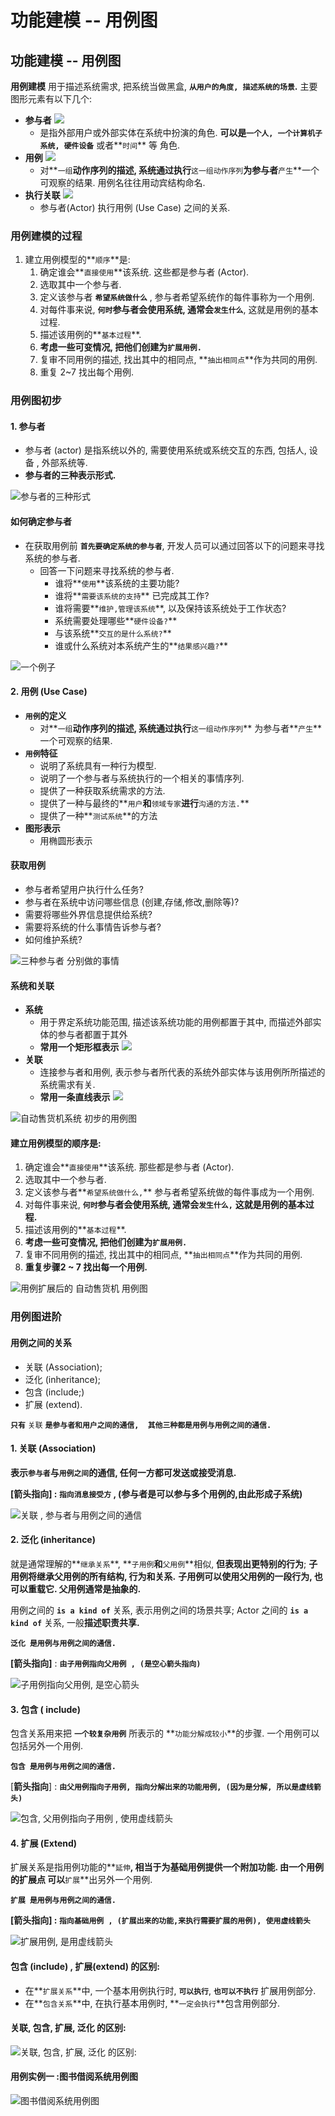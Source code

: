 # 功能建模 -- 用例图

## 功能建模 -- 用例图

**用例建模** 用于描述系统需求, 把系统当做黑盒, **`从用户的角度, 描述系统的场景`.** 主要图形元素有以下几个:

* **参与者** ![](../.gitbook/assets/image%20%2827%29.png) 
  * 是指外部用户或外部实体在系统中扮演的角色.  **可以是`一个人, 一个计算机子系统, 硬件设备`** 或者**`时间`** 等 角色.
* **用例** ![](../.gitbook/assets/image%20%28153%29.png) 
  * 对**`一组`**动作序列的描述, 系统通过执行**`这一组动作序列`**为参与者**`产生`**一个可观察的结果.  用例名往往用动宾结构命名.
* **执行关联** ![](../.gitbook/assets/image%20%2891%29.png) 
  * 参与者\(Actor\)  执行用例 \(Use Case\) 之间的关系.

### 用例建模的过程

1. 建立用例模型的**`顺序`**是:
   1. 确定谁会**`直接使用`**该系统. 这些都是参与者 \(Actor\).
   2. 选取其中一个参与者.
   3. 定义该参与者 **`希望系统做什么`** , 参与者希望系统作的每件事称为一个用例.
   4. 对每件事来说,  **`何时`**参与者会使用系统, 通常会**`发生什么`**,  这就是用例的基本过程.
   5. 描述该用例的**`基本过程`**.
   6. **考虑一些可变情况,  把他们创建为`扩展用例.`**
   7. 复审不同用例的描述, 找出其中的相同点, **`抽出相同点`**作为共同的用例.
   8. 重复 2~7 找出每个用例.

### 用例图初步

#### 1. 参与者

* 参与者 \(actor\) 是指系统以外的, 需要使用系统或系统交互的东西, 包括人, 设备 , 外部系统等.
* **参与者的三种表示形式.**

![&#x53C2;&#x4E0E;&#x8005;&#x7684;&#x4E09;&#x79CD;&#x5F62;&#x5F0F;](../.gitbook/assets/image%20%28200%29.png)

#### 如何确定参与者

* 在获取用例前 **`首先要确定系统的参与者`**, 开发人员可以通过回答以下的问题来寻找系统的参与者.
  * 回答一下问题来寻找系统的参与者.
    * 谁将**`使用`**该系统的主要功能?
    * 谁将**`需要该系统的支持`** 已完成其工作?
    * 谁将需要**`维护,管理该系统`**, 以及保持该系统处于工作状态?
    * 系统需要处理哪些**`硬件设备?`**
    * 与该系统**`交互的是什么系统?`**
    * 谁或什么系统对本系统产生的**`结果感兴趣?`**

![&#x4E00;&#x4E2A;&#x4F8B;&#x5B50;](../.gitbook/assets/image%20%28166%29.png)

#### 2.  用例 \(Use Case\)

* **`用例`的定义**
  * 对**`一组`**动作序列的描述,  系统通过执行**`这一组动作序列`** 为参与者**`产生`**一个可观察的结果.
* **`用例`特征**
  * 说明了系统具有一种行为模型.
  * 说明了一个参与者与系统执行的一个相关的事情序列.
  * 提供了一种获取系统需求的方法.
  * 提供了一种与最终的**`用户`**和**`领域专家`**进行**`沟通的方法.`**
  * 提供了一种**`测试系统`**的方法
* **图形表示**
  * 用椭圆形表示

#### 获取用例

* 参与者希望用户执行什么任务?
* 参与者在系统中访问哪些信息 \(创建,存储,修改,删除等\)?
* 需要将哪些外界信息提供给系统?
* 需要将系统的什么事情告诉参与者?
* 如何维护系统?

![&#x4E09;&#x79CD;&#x53C2;&#x4E0E;&#x8005; &#x5206;&#x522B;&#x505A;&#x7684;&#x4E8B;&#x60C5;](../.gitbook/assets/image%20%2830%29.png)

#### 系统和关联

* **系统** 
  * 用于界定系统功能范围, 描述该系统功能的用例都置于其中, 而描述外部实体的参与者都置于其外
  * **常用一个矩形框表示** ![](../.gitbook/assets/image%20%28241%29.png) 
* **关联**
  * 连接参与者和用例, 表示参与者所代表的系统外部实体与该用例所所描述的系统需求有关.
  * **常用一条直线表示**  ![](../.gitbook/assets/image%20%28177%29.png) 

![&#x81EA;&#x52A8;&#x552E;&#x8D27;&#x673A;&#x7CFB;&#x7EDF; &#x521D;&#x6B65;&#x7684;&#x7528;&#x4F8B;&#x56FE;](../.gitbook/assets/image%20%2833%29.png)

#### 建立用例模型的顺序是:

1. 确定谁会**`直接使用`**该系统. 那些都是参与者 \(Actor\).
2. 选取其中一个参与者.
3. 定义该参与者**`希望系统做什么,`** 参与者希望系统做的每件事成为一个用例.
4. 对每件事来说, **`何时`**参与者会使用系统, 通常会**`发生什么,`** **这就是用例的基本过程.**
5. 描述该用例的**`基本过程`**.
6. **考虑一些可变情况, 把他们创建为`扩展用例.`**
7. 复审不同用例的描述, 找出其中的相同点,  **`抽出相同点`**作为共同的用例.
8. **重复步骤2 ~ 7  找出每一个用例.**

![&#x7528;&#x4F8B;&#x6269;&#x5C55;&#x540E;&#x7684;  &#x81EA;&#x52A8;&#x552E;&#x8D27;&#x673A; &#x7528;&#x4F8B;&#x56FE;](../.gitbook/assets/image%20%28239%29.png)

### 用例图进阶

#### 用例之间的关系

* 关联  \(Association\);
* 泛化  \(inheritance\);
* 包含  \(include;\)
* 扩展  \(extend\).

**`只有`** `关联` **`是参与者和用户之间的通信,  其他三种都是用例与用例之间的通信.`**



#### 1. 关联  \(Association\)

**表示`参与者`与`用例之间`的通信,  任何一方都可发送或接受消息.**

**\[箭头指向\] : `指向消息接受方`   , \(参与者是可以参与多个用例的,由此形成子系统\)**

![&#x5173;&#x8054; , &#x53C2;&#x4E0E;&#x8005;&#x4E0E;&#x7528;&#x4F8B;&#x4E4B;&#x95F4;&#x7684;&#x901A;&#x4FE1;](../.gitbook/assets/image%20%28250%29.png)

#### 2. 泛化 \(inheritance\)

就是通常理解的**`继承关系`**, **`子用例`**和**`父用例`**相似, **但表现出更特别的行为**;  **子用例将继承父用例的所有结构, 行为和关系.**  **子用例可以使用父用例的一段行为,  也可以重载它.  父用例通常是抽象的.**

用例之间的 **`is a kind of`** 关系, 表示用例之间的场景共享;  Actor 之间的 **`is a kind of`** 关系, 一般**描述职责共享.**

**`泛化 是用例与用例之间的通信.`**

**\[箭头指向\]**  :   **`由子用例指向父用例 , (是空心箭头指向)`**

![&#x5B50;&#x7528;&#x4F8B;&#x6307;&#x5411;&#x7236;&#x7528;&#x4F8B;,  &#x662F;&#x7A7A;&#x5FC3;&#x7BAD;&#x5934;](../.gitbook/assets/image%20%28229%29.png)

#### 3. 包含 \( include\)

包含关系用来把 **`一个较复杂用例`** 所表示的 **`功能分解成较小`**的步骤. 一个用例可以包括另外一个用例.

**`包含 是用例与用例之间的通信.`**

\[**箭头指向**\] : **`由父用例指向子用例, 指向分解出来的功能用例, (因为是分解, 所以是虚线箭头)`**

![&#x5305;&#x542B;, &#x7236;&#x7528;&#x4F8B;&#x6307;&#x5411;&#x5B50;&#x7528;&#x4F8B; , &#x4F7F;&#x7528;&#x865A;&#x7EBF;&#x7BAD;&#x5934;](../.gitbook/assets/image%20%28109%29.png)

#### 4. 扩展 \(Extend\)

扩展关系是指用例功能的**`延伸`**, 相当于为基础用例提供一个附加功能. 由一个用例的扩展点 可以**`扩展`**出另外一个用例.

**`扩展 是用例与用例之间的通信.`**

**\[箭头指向\] : `指向基础用例 , (扩展出来的功能,来执行需要扩展的用例), 使用虚线箭头`**

![&#x6269;&#x5C55;&#x7528;&#x4F8B;, &#x662F;&#x7528;&#x865A;&#x7EBF;&#x7BAD;&#x5934;](../.gitbook/assets/image%20%28279%29.png)

#### 包含 \(include\) , 扩展\(extend\) 的区别:

* 在**`扩展关系`**中, 一个基本用例执行时, **`可以执行`**, **`也可以不执行`** 扩展用例部分.
* 在**`包含关系`**中, 在执行基本用例时, **`一定会执行`**包含用例部分.

#### 关联, 包含, 扩展, 泛化 的区别:

![&#x5173;&#x8054;, &#x5305;&#x542B;, &#x6269;&#x5C55;, &#x6CDB;&#x5316; &#x7684;&#x533A;&#x522B;:](../.gitbook/assets/image%20%28179%29.png)

#### 用例实例一 :图书借阅系统用例图

![&#x56FE;&#x4E66;&#x501F;&#x9605;&#x7CFB;&#x7EDF;&#x7528;&#x4F8B;&#x56FE;](../.gitbook/assets/image%20%28286%29.png)



